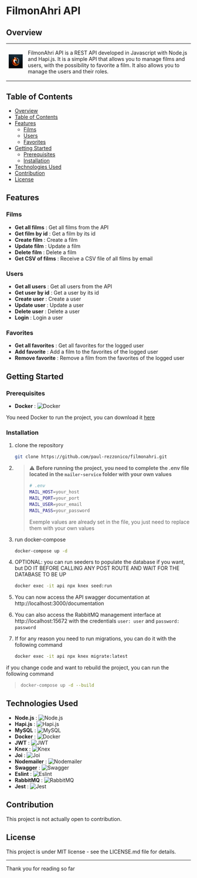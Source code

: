 # FilmonAhri API

## Overview

<table>
  <tr>
    <td>
      <img src="Logo.png" width="150px" alt="FilmonAhri API Logo">
    </td>
    <td>
      <p>FilmonAhri API is a REST API developed in Javascript with Node.js and Hapi.js. It is a simple API that allows you to manage films and users, 
        with the possibility to favorite a film. It also allows you to manage the users and their roles.</p>
    </td>
  </tr>
</table>

## Table of Contents

- [Overview](#overview)
- [Table of Contents](#table-of-contents)
- [Features](#features)
    - [Films](#films)
    - [Users](#users)
    - [Favorites](#favorites)
- [Getting Started](#getting-started)
    - [Prerequisites](#prerequisites)
    - [Installation](#installation)
- [Technologies Used](#technologies-used)
- [Contribution](#contribution)
- [License](#license)

## Features

### Films

- **Get all films** : Get all films from the API
- **Get film by id** : Get a film by its id
- **Create film** : Create a film
- **Update film** : Update a film
- **Delete film** : Delete a film
- **Get CSV of films** : Receive a CSV file of all films by email

### Users

- **Get all users** : Get all users from the API
- **Get user by id** : Get a user by its id
- **Create user** : Create a user
- **Update user** : Update a user
- **Delete user** : Delete a user
- **Login** : Login a user

### Favorites

- **Get all favorites** : Get all favorites for the logged user
- **Add favorite** : Add a film to the favorites of the logged user
- **Remove favorite** : Remove a film from the favorites of the logged user

## Getting Started

### Prerequisites

- **Docker** : ![Docker](https://img.shields.io/badge/Docker-2496ED?style=flat&logo=docker&logoColor=white)

You need Docker to run the project, you can download it [here](https://www.docker.com/get-started)

### Installation

1. clone the repository
    ```bash
    git clone https://github.com/paul-rezzonico/filmonahri.git
    ```

2. > ⚠️ **Before running the project, you need to complete the .env file located in the `mailer-service` folder with your own values**
    > ```bash
    > # .env
    > MAIL_HOST=your_host
    > MAIL_PORT=your_port
    > MAIL_USER=your_email
    > MAIL_PASS=your_password
    > ```
    > Exemple values are already set in the file, you just need to replace them with your own values

3. run docker-compose
    ```bash
    docker-compose up -d
    ```

4. OPTIONAL: you can run seeders to populate the database if you want, but DO IT BEFORE CALLING ANY POST ROUTE AND WAIT FOR THE DATABASE TO BE UP
    ```bash
    docker exec -it api npx knex seed:run
    ```

5. You can now access the API swagger documentation at http://localhost:3000/documentation

6. You can also access the RabbitMQ management interface at http://localhost:15672 with the credentials `user: user` and `password: password`

7. If for any reason you need to run migrations, you can do it with the following command
    ```bash
    docker exec -it api npx knex migrate:latest
    ```
if you change code and want to rebuild the project, you can run the following command
>    ```bash
>    docker-compose up -d --build
>    ```

## Technologies Used

- **Node.js** : ![Node.js](https://img.shields.io/badge/Node.js-339933?style=flat&logo=node.js&logoColor=white)
- **Hapi.js** : ![Hapi.js](https://img.shields.io/badge/Hapi.js-F2B440?style=flat&logo=hapi.js&logoColor=white)
- **MySQL** : ![MySQL](https://img.shields.io/badge/MySQL-4479A1?style=flat&logo=mysql&logoColor=white)
- **Docker** : ![Docker](https://img.shields.io/badge/Docker-2496ED?style=flat&logo=docker&logoColor=white)
- **JWT** : ![JWT](https://img.shields.io/badge/JWT-000000?style=flat&logo=json-web-tokens&logoColor=white)
- **Knex** : ![Knex](https://img.shields.io/badge/Knex-000000?style=flat&logo=knex&logoColor=white)
- **Joi** : ![Joi](https://img.shields.io/badge/Joi-F15B2A?style=flat&logo=joi&logoColor=white)
- **Nodemailer** : ![Nodemailer](https://img.shields.io/badge/Nodemailer-339933?style=flat&logo=nodemailer&logoColor=white)
- **Swagger** : ![Swagger](https://img.shields.io/badge/Swagger-85EA2D?style=flat&logo=swagger&logoColor=black)
- **Eslint** : ![Eslint](https://img.shields.io/badge/Eslint-4B32C3?style=flat&logo=eslint&logoColor=white)
- **RabbitMQ** : ![RabbitMQ](https://img.shields.io/badge/RabbitMQ-FF6600?style=flat&logo=rabbitmq&logoColor=white)
- **Jest** : ![Jest](https://img.shields.io/badge/Jest-C21325?style=flat&logo=jest&logoColor=white)

## Contribution

This project is not actually open to contribution.

## License

This project is under MIT license - see the LICENSE.md file for details.

---

Thank you for reading so far
